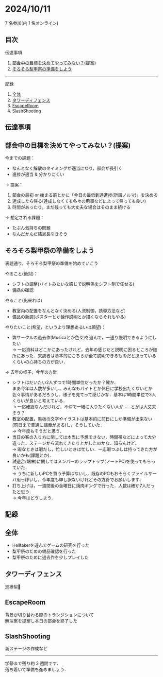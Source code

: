 # 2024/10/11
7 名参加(内 1 名オンライン)

## 目次
伝達事項
1. [部会中の目標を決めてやってみない？(提案)](#部会中の目標を決めてやってみない提案)
1. [そろそろ梨甲祭の準備をしよう](#そろそろ梨甲祭の準備をしよう)
---
記録
1. [全体](#全体)
1. [タワーディフェンス](#タワーディフェンス)
1. [EscapeRoom](#EscapeRoom)
1. [SlashShooting](#SlashShooting)

伝達事項
---
## 部会中の目標を決めてやってみない？(提案)
今までの課題：
- なんとなく解散のタイミングが適当になり，部会が長引く
- 進捗が適当 & 分かりにくい

-> 提案：  
1. 部会の最初 or 始まる前とかに「今日の最低到達進捗(所謂ノルマ)」を決める
1. 達成したら帰る(達成しなくても各々の用事などによって帰っても良い)
1. 時間があったり，まだ残っても大丈夫な場合はそのまま続ける

-> 想定される課題：
- たぶん気持ちの問題
- なんだかんだ結局長引きそう

## そろそろ梨甲祭の準備をしよう
表題通り，そろそろ梨甲祭の準備を始めていこう

やること(絶対)：
- シフトの調整(バイトみたいな感じで説明係をシフト制で任せる)
- 備品の確認

やること(出来れば)
- 教室内の配置をなんとなく決める(人流制御，誘導方法など)
- 備品の新調(ポスターとか操作説明とか描くならそれもやる)

やりたいこと(希望，というより理想あるいは願望)：
- 弊サークルの過去作(Musicaとか色々)を遊んで，一通り説明できるようにしたい  
-> 一応資料はどこかにあったけれど，去年の感じだと説明に困るところが随所にあった．来訪者は基本的にこちらが全て説明できるものだと思っているくらいの心持ちの方が良い．

-> 去年の様子，今年の方針
- シフトはだいたい2人ずつで1時間単位だったか？確か．  
まあ今年は人数が多いし，みんなもバイトとか休日に学校出たくないとか色々事情があるだろうし，様子を見てって感じかな．基本は1時間単位で3人くらいが良いと考えている．  
-> 一応確認なんだけれど，不仲で一緒に入りたくない人が......とかは大丈夫そう？
- 教室の配置，黒板の文字やイラストは基本的に前日にしか準備が出来ない(前日まで普通に講義がある)し，そうしていた．  
-> 今年度もそうだと思う．
- 当日の客の入り方に関しては本当に予想できない．時間帯などによって大分違った．ステージから流れてきたりとかしたのかな．知らんけど．  
-> 暇なときは暇だし，忙しいときは忙しい．一応暇つぶしは持ってきた方が良いかも(課題とか)．
- 試遊台(端末)に関してはメンバーのラップトップ(ノートPC)を使ってもらっていた．  
-> うちに新しいPCを買う予算はないし，既存のPCもおそらくファイルサーバ用っぽいし，今年度も申し訳ないけれどその方針でお願いします．
- 打ち上げは，一週間後の金曜日に焼肉キングで行った．人数は確か7人だったと思う．  
-> 今年はどうしよう．

記録
---
## 全体
- Helltakerを遊んでゲームの研究を行った  
- 梨甲祭のための備品確認を行った  
- 梨甲祭のために過去作を少しプレイした

## タワーディフェンス
進捗梨🍐

## EscapeRoom
背景が切り替わる際のトランジションについて  
解決案を提案し本日の部会を終了した

## SlashShooting
新ステージの作成など

---
学祭まで残り約 3 週間です．  
落ち着いて準備を進めましょう．
